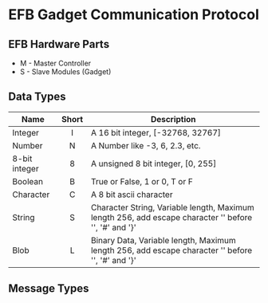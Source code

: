 EFB Gadget Communication Protocol
===

EFB Hardware Parts
---

* M - Master Controller
* S - Slave Modules (Gadget)

Data Types
---

|  Name | Short | Description |
|-------|:-----:|-------------|
| Integer   | I | A 16 bit integer, [-32768, 32767]    |
| Number    | N | A Number like -3, 6, 2.3, etc. |
| 8-bit integer | 8 | A unsigned 8 bit integer, [0, 255] |
| Boolean   | B | True or False, 1 or 0, T or F |
| Character | C | A 8 bit ascii character    |
| String    | S | Character String, Variable length, Maximum length 256, add escape character '\' before '\', '#' and '}' |
| Blob      | L | Binary Data, Variable length, Maximum length 256, add escape character '\' before '\', '#' and '}' |

Message Types
---

